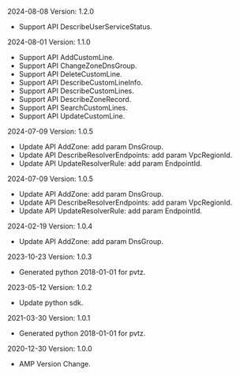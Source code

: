 2024-08-08 Version: 1.2.0
- Support API DescribeUserServiceStatus.


2024-08-01 Version: 1.1.0
- Support API AddCustomLine.
- Support API ChangeZoneDnsGroup.
- Support API DeleteCustomLine.
- Support API DescribeCustomLineInfo.
- Support API DescribeCustomLines.
- Support API DescribeZoneRecord.
- Support API SearchCustomLines.
- Support API UpdateCustomLine.


2024-07-09 Version: 1.0.5
- Update API AddZone: add param DnsGroup.
- Update API DescribeResolverEndpoints: add param VpcRegionId.
- Update API UpdateResolverRule: add param EndpointId.


2024-07-09 Version: 1.0.5
- Update API AddZone: add param DnsGroup.
- Update API DescribeResolverEndpoints: add param VpcRegionId.
- Update API UpdateResolverRule: add param EndpointId.


2024-02-19 Version: 1.0.4
- Update API AddZone: add param DnsGroup.


2023-10-23 Version: 1.0.3
- Generated python 2018-01-01 for pvtz.

2023-05-12 Version: 1.0.2
- Update python sdk.

2021-03-30 Version: 1.0.1
- Generated python 2018-01-01 for pvtz.

2020-12-30 Version: 1.0.0
- AMP Version Change.

